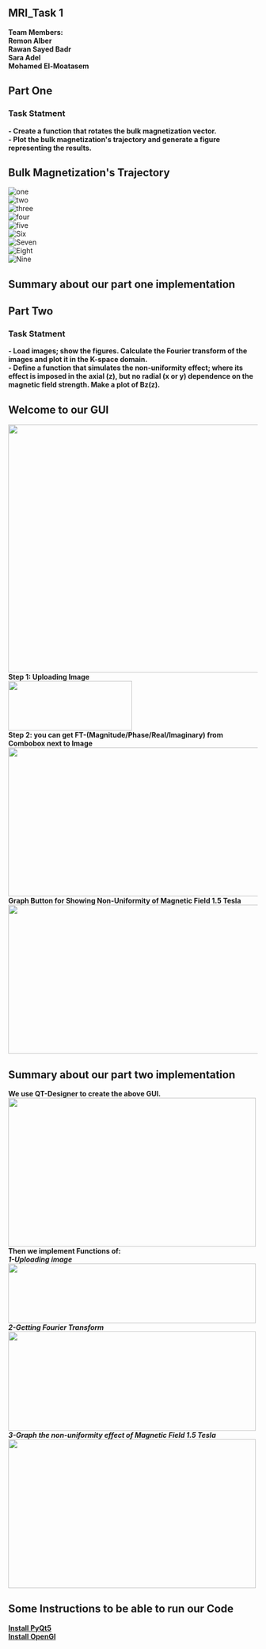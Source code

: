 ## MRI_Task 1
**Team Members:**<br/>
**Remon Alber**<br/>
**Rawan Sayed Badr**<br/>
**Sara Adel**<br/>
**Mohamed El-Moatasem**<br/>

## Part One
### Task Statment
**- Create a function that rotates the bulk magnetization vector.** <br/>
**- Plot the bulk magnetization's trajectory and generate a figure representing the results.** <br/>
## Bulk Magnetization's Trajectory
![one](1.gif) <br/>
![two](2.gif) <br/>
![three](3.gif) <br/>
![four](4.gif) <br/>
![five](5.gif) <br/>
![Six](6.gif) <br/>
![Seven](7.gif) <br/>
![Eight](8.gif) <br/>
![Nine](9.gif) <br/>
## Summary about our part one implementation 

## Part Two 
### Task Statment
**- Load images; show the figures. Calculate the Fourier transform of the images and plot it in the K-space domain.** <br/>
**- Define a function that simulates the non-uniformity effect; where its effect is imposed in the axial (z), but no radial (x or y)  dependence on the magnetic field strength. Make a plot of Bz(z).** <br/>
## Welcome to our GUI
<img src="1.png" width="600" height="500" /> <br/>
**Step 1: Uploading Image** <br/>
<img src="2.png" width="250" height="100" /> <br/>
**Step 2: you can get FT-(Magnitude/Phase/Real/Imaginary) from Combobox next to Image** <br/>
<img src="3.png" width="600" height="300" /> <br/>
**Graph Button for Showing Non-Uniformity of Magnetic Field 1.5 Tesla** <br/>
<img src="4.png" width="600" height="300" /> <br/>
## Summary about our part two implementation 
**We use QT-Designer to create the above GUI.** <br/>
<img src="gui.png" width="500" height="300" /> <br/>
**Then we implement Functions of:** <br/>
***1-Uploading image*** <br/>
<img src="5.png" width="500" height="120" /> <br/>
***2-Getting Fourier Transform*** <br/>
<img src="6.png" width="500" height="200" /> <br/>
***3-Graph the non-uniformity effect of Magnetic Field 1.5 Tesla*** <br/>
<img src="7.png" width="500" height="300" /> <br/>

## Some Instructions to be able to run our Code
**[Install PyQt5](https://pypi.org/project/PyQt5/)**  <br/>
**[Install OpenGl](https://download.cnet.com/Apple-OpenGL/3000-2070_4-395.html)**
